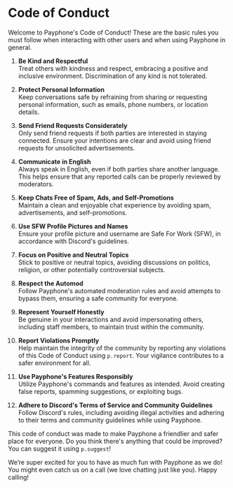 # Code of Conduct

Welcome to Payphone's Code of Conduct! These are the basic rules you must follow when interacting with other users and when using Payphone in general.

1. **Be Kind and Respectful**  
   Treat others with kindness and respect, embracing a positive and inclusive environment. Discrimination of any kind is not tolerated.

2. **Protect Personal Information**  
   Keep conversations safe by refraining from sharing or requesting personal information, such as emails, phone numbers, or location details.

3. **Send Friend Requests Considerately**  
   Only send friend requests if both parties are interested in staying connected. Ensure your intentions are clear and avoid using friend requests for unsolicited advertisements.

4. **Communicate in English**  
   Always speak in English, even if both parties share another language. This helps ensure that any reported calls can be properly reviewed by moderators.

5. **Keep Chats Free of Spam, Ads, and Self-Promotions**  
   Maintain a clean and enjoyable chat experience by avoiding spam, advertisements, and self-promotions.

6. **Use SFW Profile Pictures and Names**  
   Ensure your profile picture and username are Safe For Work (SFW), in accordance with Discord's guidelines.

7. **Focus on Positive and Neutral Topics**  
   Stick to positive or neutral topics, avoiding discussions on politics, religion, or other potentially controversial subjects.

8. **Respect the Automod**  
   Follow Payphone's automated moderation rules and avoid attempts to bypass them, ensuring a safe community for everyone.

9. **Represent Yourself Honestly**  
    Be genuine in your interactions and avoid impersonating others, including staff members, to maintain trust within the community.

10. **Report Violations Promptly**  
    Help maintain the integrity of the community by reporting any violations of this Code of Conduct using `p.report`. Your vigilance contributes to a safer environment for all.

11. **Use Payphone's Features Responsibly**  
    Utilize Payphone's commands and features as intended. Avoid creating false reports, spamming suggestions, or exploiting bugs.

12. **Adhere to Discord's Terms of Service and Community Guidelines**  
    Follow Discord's rules, including avoiding illegal activities and adhering to their terms and community guidelines while using Payphone.

This code of conduct was made to make Payphone a friendlier and safer place for everyone. Do you think there's anything that could be improved? You can suggest it using `p.suggest`!

We’re super excited for you to have as much fun with Payphone as we do! You might even catch us on a call (we love chatting just like you). Happy calling!
